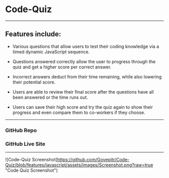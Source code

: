 # Code-Quiz
---

## Features include:

- Various questions that allow users to test their coding knowledge via a timed dynamic JavaScript sequence.

- Questions answered correctly allow the user to progress through the quiz and get a higher score per correct answer.

- Incorrect answers deduct from their time remaining, while also lowering their potential score.

- Users are able to review their final score after the questions have all been answered or the time runs out.

- Users can save their high score and try the quiz again to show their progress and even compare them to co-workers if they choose.



---

### GitHub Repo

>

### GitHub Live Site

> 

---

![Code-Quiz Screenshot]https://github.com/Govepitr/Code-Quiz/blob/features/javascript/assets/images/Screenshot.png?raw=true "Code Quiz Screenshot")